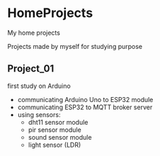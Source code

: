 # HomeProjects
My home projects

Projects made by myself for studying purpose

## Project_01

first study on Arduino

* communicating Arduino Uno to ESP32 module
* communicating ESP32 to MQTT broker server
* using sensors: 
    * dht11 sensor module
    * pir sensor module
    * sound sensor module
    * light sensor (LDR)
